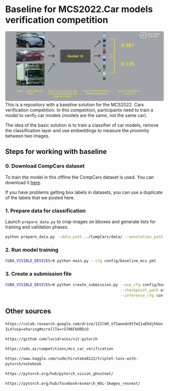 # Baseline for MCS2022.Car models verification competition
![Alt text](figures/pipeline.png?raw=true "Baseline pipeline")
This is a repository with a baseline solution for the MCS2022. Cars verification competition. In this competition, participants need to train a model to verify car models (models are the same, not the same car).

The idea of the basic solution is to train a classifier of car models, remove the classification layer and use embeddings to measure the proximity between two images.

## Steps for working with baseline
### 0. Download CompCars dataset
To train the model in this offline the CompCars dataset is used. You can download it [here](http://mmlab.ie.cuhk.edu.hk/datasets/comp_cars/index.html).

If you have problems getting box labels in datasets, you can use a duplicate of the labels that we posted here.
### 1. Prepare data for classification
Launch `prepare_data.py` to crop images on bboxes and generate lists for training and validation phases.
```bash
python prepare_data.py --data_path ../CompCars/data/ --annotation_path ../CompCars/annotation/
```

### 2. Run model training
```bash                         
CUDA_VISIBLE_DEVICES=0 python main.py --cfg config/baseline_mcs.yml
```
### 3. Create a submission file

```bash
CUDA_VISIBLE_DEVICES=0 python create_submission.py --exp_cfg config/baseline_mcs.yml \
                                                   --checkpoint_path experiments/baseline_mcs/model_0073.pth \
                                                   --inference_cfg config/inference_config.yml
```



## Other sources 

``https://colab.research.google.com/drive/1Z1lbR_oTSaeodv9tTm11uEhOjhkUx1L4?usp=sharing#scrollTo=rS706FbORDiO``

``https://github.com/lucidrains/vit-pytorch``

``https://ods.ai/competitions/mcs_car_verification``

``https://www.kaggle.com/code/hirotaka0122/triplet-loss-with-pytorch/notebook``

``https://pytorch.org/hub/pytorch_vision_ghostnet/``

``https://pytorch.org/hub/facebookresearch_WSL-Images_resnext/``